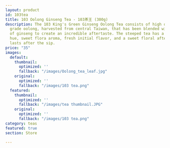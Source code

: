 ```yaml
---
layout: product
id: 103tea
title: 103 Oolong Ginseng Tea - 103茶王 (300g)
description: The 103 King's Green Ginseng Oolong Tea consists of high quality, 4th
  grade oolong, harvested from central Taiwan, that has been blended with a touch
  of ginseng to create an incredible aftertaste. The steeped tea has a light green-yellow
  hue, sweet flora aroma, fresh initial flavor, and a sweet floral aftertaste which
  lasts after the sip.
price: "35"
images:
  default:
    thumbnail:
      optimized: ''
      fallback: "/images/Oolong_tea_leaf.jpg"
    original:
      optimized: ''
      fallback: "/images/103 tea.png"
  featured:
    thumbnail:
      optimized: ''
      fallback: "/images/tea thumbnail.JPG"
    original:
      optimized: ''
      fallback: "/images/103 tea.png"
category: teas
featured: true
section: Store

---
```

